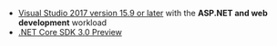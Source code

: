 * [Visual Studio 2017 version 15.9 or later](https://visualstudio.microsoft.com/downloads/) with the **ASP.NET and web development** workload
* [.NET Core SDK 3.0 Preview](https://dotnet.microsoft.com/download/dotnet-core/3.0)